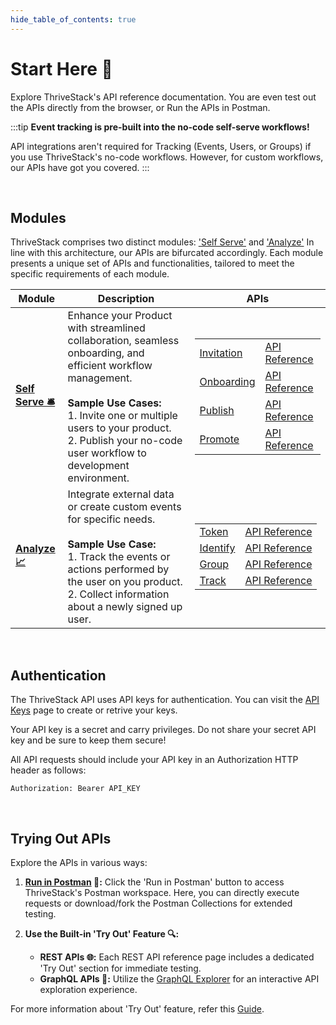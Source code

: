 ```yaml
---
hide_table_of_contents: true
---
```

# Start Here 🚀

Explore ThriveStack's API reference documentation. You are even test out the APIs directly from the browser,
or Run the APIs in Postman.

:::tip
 **Event tracking is pre-built into the no-code self-serve workflows!**

API integrations aren't required for Tracking (Events, Users, or Groups) if you use ThriveStack's no-code workflows. However, for custom workflows, our APIs have got you covered.
:::

<br />

##  Modules

ThriveStack comprises two distinct modules: ['Self Serve'](/getting-started/self-serve/start-here) and ['Analyze'](/getting-started/analyze/instrumentation/overview)
In line with this architecture, our APIs are bifurcated accordingly. Each module presents a unique set of APIs and functionalities, tailored to meet the specific requirements of each module.

<table>
  <thead>
    <tr>
      <th>Module</th>
      <th>Description</th>
      <th>APIs</th>
    </tr>
  </thead>
  <tbody>
    <tr>
      <td><strong><a href="">Self Serve 🛎️</a></strong></td>
      <td>Enhance your Product with streamlined collaboration, seamless onboarding, and efficient workflow management.<br/><br/><strong>Sample Use Cases:</strong><br/>1. Invite one or multiple users to your product.<br/>2. Publish your no-code user workflow to development environment.</td>
      <td>
        <table>
          <tr>
            <td><a href="/getting-started/self-serve/apis/invitation">Invitation</a></td>
            <td><a href="/graphql/invitation/directives/auth">API Reference</a></td>
          </tr>
          <tr>
            <td><a href="/getting-started/self-serve/apis/onboarding">Onboarding</a></td>
            <td><a href="/graphql/onboarding/directives/auth">API Reference</a></td>
          </tr>
          <tr>
            <td><a href="/getting-started/self-serve/apis/publish">Publish</a></td>
            <td><a href="/graphql/workflow/directives/deprecated">API Reference</a></td>
          </tr>
          <tr>
            <td><a href="/getting-started/self-serve/apis/promote">Promote</a></td>
            <td><a href="/graphql/workflow/directives/deprecated">API Reference</a></td>
          </tr>
        </table>
      </td>
    </tr>
    <tr>
      <td><strong><a href="/getting-started/analyze/instrumentation/overview">Analyze 📈</a></strong></td>
      <td>Integrate external data or create custom events for specific needs.<br/><br/><strong>Sample Use Case:</strong><br/>1. Track the events or actions performed by the user on you product.<br/>2. Collect information about a newly signed up user.</td>
      <td>
        <table>
          <tr>
            <td><a href="/getting-started/analyze/authentication">Token</a></td>
            <td><a href="">API Reference</a></td>
          </tr>
          <tr>
            <td><a href="/getting-started/analyze/instrumentation/identification/user">Identify</a></td>
            <td><a href="">API Reference</a></td>
          </tr>
          <tr>
            <td><a href="/getting-started/analyze/instrumentation/identification/group">Group</a></td>
            <td><a href="">API Reference</a></td>
          </tr>
          <tr>
            <td><a href="/getting-started/analyze/instrumentation/events/event-tracking">Track</a></td>
            <td><a href="">API Reference</a></td>
          </tr>
        </table>
      </td>
    </tr>
  </tbody>
</table>

<br />

## Authentication

The ThriveStack API uses API keys for authentication. You can visit the [API Keys](#) page to create or retrive
your keys.

Your API key is a secret and carry privileges. Do not share your secret API key and be sure to keep them secure!

All API requests should include your API key in an Authorization HTTP header as follows:

```
Authorization: Bearer API_KEY
```
<br />

## Trying Out APIs

Explore the APIs in various ways:

1. **[Run in Postman](https://www.postman.com/thrivestack-shreyanshd/workspace/thrivestack-apis) 🏃:** Click the 'Run in Postman' button to access ThriveStack's Postman workspace. Here, you can directly execute requests or download/fork the Postman Collections for extended testing.

2. **Use the Built-in 'Try Out' Feature 🔍:**
    - **REST APIs 🌐:** Each REST API reference page includes a dedicated 'Try Out' section for immediate testing.
    - **GraphQL APIs 🔗:** Utilize the [GraphQL Explorer](/getting-started/apis-non-gen/self-serve-apis-try-out) for an interactive API exploration experience.



For more information about 'Try Out' feature, refer this [Guide](/getting-started/apis-non-gen/using-the-try-out-options).
